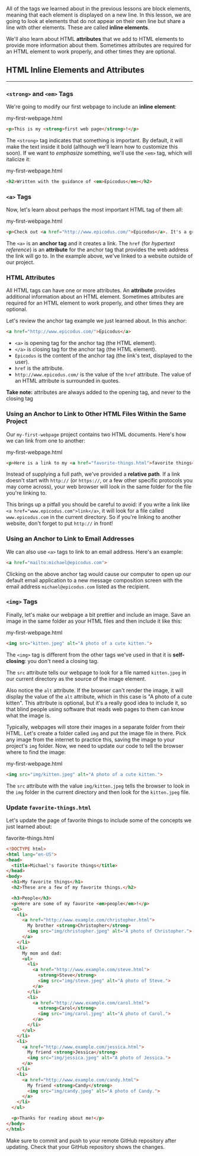 All of the tags we learned about in the previous lessons are block elements, meaning that each element is displayed on a new line. In this lesson, we are going to look at elements that do not appear on their own line but share a line with other elements.  These are called **inline elements**. 

We'll also learn about HTML **attributes** that we add to HTML elements to provide more information about them. Sometimes attributes are required for an HTML element to work properly, and other times they are optional.

## HTML Inline Elements and Attributes

---

### `<strong>` and `<em>` Tags

We're going to modify our first webpage to include an **inline element**:

<div class="filename">my-first-webpage.html</div>

```html
<p>This is my <strong>first web page</strong>!</p>
```

The `<strong>` tag indicates that something is important. By default, it will make the text inside it bold (although we'll learn how to customize this soon). If we want to *emphasize* something, we'll use the `<em>` tag, which will italicize it:

<div class="filename">my-first-webpage.html</div>

```html
<h2>Written with the guidance of <em>Epicodus</em></h2>
```

### `<a>` Tags

Now, let's learn about perhaps the most important HTML tag of them all:

<div class="filename">my-first-webpage.html</div>

```html
<p>Check out <a href="http://www.epicodus.com/">Epicodus</a>. It's a great school for learning web programming!</p>
```

The `<a>` is an **anchor tag** and it creates a link. The `href` (for *hypertext reference*) is an **attribute** for the anchor tag that provides the web address the link will go to. In the example above, we've linked to a website outside of our project.

### HTML Attributes 

All HTML tags can have one or more attributes. An **attribute** provides additional information about an HTML element. Sometimes attributes are required for an HTML element to work properly, and other times they are optional.

Let's review the anchor tag example we just learned about. In this anchor:

```html
<a href="http://www.epicodus.com/">Epicodus</a>
```

* `<a>` is opening tag for the anchor tag (the HTML element).
* `</a>` is closing tag for the anchor tag (the HTML element).
* `Epicodus` is the content of the anchor tag (the link's text, displayed to the user).
* `href` is the attribute.
* `http://www.epicodus.com/` is the value of the `href` attribute. The value of an HTML attribute is surrounded in quotes.

**Take note:** attributes are always added to the opening tag, and never to the closing tag

### Using an Anchor to Link to Other HTML Files Within the Same Project 

Our `my-first-webpage` project contains two HTML documents. Here's how we can link from one to another:

<div class="filename">my-first-webpage.html</div>

```html
<p>Here is a link to my <a href="favorite-things.html">favorite things</a>.</p>
```

Instead of supplying a full path, we've provided a **relative path**. If a link doesn't start with `http://` (or `https://`, or a few other specific protocols you may come across), your web browser will look in the same folder for the file you're linking to.

This brings up a pitfall you should be careful to avoid: if you write a link like `<a href="www.epicodus.com">link</a>`, it will look for a file called `www.epicodus.com` in the current directory. So if you're linking to another website, don't forget to put `http://` in front!

### Using an Anchor to Link to Email Addresses

We can also use `<a>` tags to link to an email address. Here's an example:

```html
<a href="mailto:michael@epicodus.com">
```

Clicking on the above anchor tag would cause our computer to open up our default email application to a new message composition screen with the email address `michael@epicodus.com` listed as the recipient.

### `<img>` Tags

Finally, let's make our webpage a bit prettier and include an image. Save an image in the same folder as your HTML files and then include it like this:

<div class="filename">my-first-webpage.html</div>

```html
<img src="kitten.jpeg" alt="A photo of a cute kitten.">
```

The `<img>` tag is different from the other tags we've used in that it is **self-closing**: you don't need a closing tag. 

The `src` attribute tells our webpage to look for a file named `kitten.jpeg` in our current directory as the source of the image element.

Also notice the `alt` attribute. If the browser can't render the image, it will display the value of the `alt` attribute, which in this case is "A photo of a cute kitten". This attribute is optional, but it's a really good idea to include it, so that blind people using software that reads web pages to them can know what the image is.

Typically, webpages will store their images in a separate folder from their HTML. Let's create a folder called `img` and put the image file in there. Pick any image from the internet to practice this, saving the image to your project's `img` folder. Now, we need to update our code to tell the browser where to find the image:

<div class="filename">my-first-webpage.html</div>

```html
<img src="img/kitten.jpeg" alt="A photo of a cute kitten.">
```

The `src` attribute with the value `img/kitten.jpeg` tells the browser to look in the `img` folder in the current directory and then look for the `kitten.jpeg` file.

### Update `favorite-things.html`

Let's update the page of favorite things to include some of the concepts we just learned about:

<div class="filename">favorite-things.html</div>

```html
<!DOCTYPE html>
<html lang="en-US">
<head>
  <title>Michael's favorite things</title>
</head>
<body>
  <h1>My favorite things</h1>
  <h2>These are a few of my favorite things.</h2>

  <h3>People</h3>
  <p>Here are some of my favorite <em>people</em>!</p>
  <ul>
    <li>
      <a href="http://www.example.com/christopher.html">
        My brother <strong>Christopher</strong>
        <img src="img/christopher.jpeg" alt="A photo of Christopher.">
      </a>
    </li>
    <li>
      My mom and dad:
      <ul>
        <li>
          <a href="http://www.example.com/steve.html">
            <strong>Steve</strong>
            <img src="img/steve.jpeg" alt="A photo of Steve.">
          </a>
        </li>
        <li>
          <a href="http://www.example.com/carol.html">
            <strong>Carol</strong>
            <img src="img/carol.jpeg" alt="A photo of Carol.">
          </a>
        </li>
      </ul>
    </li>
    <li>
      <a href="http://www.example.com/jessica.html">
        My friend <strong>Jessica</strong>
        <img src="img/jessica.jpeg" alt="A photo of Jessica.">
      </a>
    </li>
    <li>
      <a href="http://www.example.com/candy.html">
        My friend <strong>Candy</strong>
        <img src="img/candy.jpeg" alt="A photo of Candy.">
      </a>
    </li>
  </ul>

  <p>Thanks for reading about me!</p>
</body>
</html>
```

Make sure to commit and push to your remote GitHub repository after updating. Check that your GitHub repository shows the changes.
